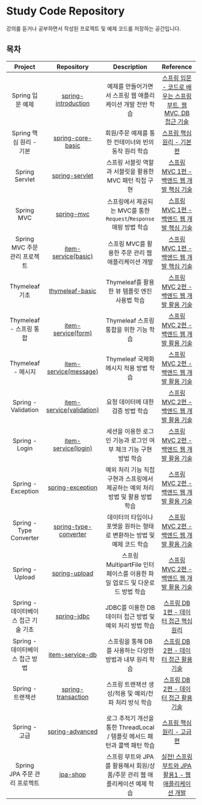 # Study Code Repository

강의를 듣거나 공부하면서 작성된 프로젝트 및 예제 코드를 저장하는 공간입니다.

## 목차

|         Project          |                                      Repository                                       |                   Description                    |                                        Reference                                         |
|:------------------------:|:-------------------------------------------------------------------------------------:|:------------------------------------------------:|:----------------------------------------------------------------------------------------:|
|       Spring 입문 예제       |   [spring-introduction](https://hyoguoo@github.com/hyoguoo/spring-introduction.git)   |         예제를 만들어가면서 스프링 웹 애플리케이션 개발 전반 학습         | [스프링 입문 - 코드로 배우는 스프링 부트, 웹 MVC, DB 접근 기술](https://www.inflearn.com/course/스프링-입문-스프링부트) |
|    Spring 핵심 원리 - 기본     |     [spring-core-basic](https://hyoguoo@github.com/hyoguoo/spring-core-basic.git)     |          회원/주문 예제를 통한 컨테이너와 빈의 동작 원리 학습          |             [스프링 핵심 원리 - 기본편](https://www.inflearn.com/course/스프링-핵심-원리-기본편)             |
|      Spring Servlet      |        [spring-servlet](https://hyoguoo@github.com/hyoguoo/spring-servlet.git)        |        스프링 서블릿 역할과 서블릿을 활용한 MVC 패턴 직접 구현         |         [스프링 MVC 1편 - 백엔드 웹 개발 핵심 기술](https://www.inflearn.com/course/스프링-mvc-1)         |
|        Spring MVC        |            [spring-mvc](https://hyoguoo@github.com/hyoguoo/spring-mvc.git)            | 스프링에서 제공되는 MVC를 통한 `Request`/`Response` 매핑 방법 학습 |         [스프링 MVC 1편 - 백엔드 웹 개발 핵심 기술](https://www.inflearn.com/course/스프링-mvc-1)         |
|  Spring MVC 주문 관리 프로젝트   |       [item-service(basic)](https://github.com/hyoguoo/item-service/tree/basic)       |          스프링 MVC를 활용한 주문 관리 웹 애플리케이션 개발          |         [스프링 MVC 1편 - 백엔드 웹 개발 핵심 기술](https://www.inflearn.com/course/스프링-mvc-1)         |
|       Thymeleaf 기초       |       [thymeleaf-basic](https://hyoguoo@github.com/hyoguoo/thymeleaf-basic.git)       |          Thymeleaf를 활용한 뷰 템플릿 엔진 사용법 학습          |         [스프링 MVC 2편 - 백엔드 웹 개발 활용 기술](https://www.inflearn.com/course/스프링-mvc-2)         |
|    Thymeleaf - 스프링 통합    |        [item-service(form)](https://github.com/hyoguoo/item-service/tree/form)        |            Thymeleaf 스프링 통합을 위한 기능 학습            |         [스프링 MVC 2편 - 백엔드 웹 개발 활용 기술](https://www.inflearn.com/course/스프링-mvc-2)         |
|     Thymeleaf - 메시지      |     [item-service(message)](https://github.com/hyoguoo/item-service/tree/message)     |            Thymeleaf 국제화 메시지 적용 방법 학습            |         [스프링 MVC 2편 - 백엔드 웹 개발 활용 기술](https://www.inflearn.com/course/스프링-mvc-2)         |
|   Spring - Validation    |  [item-service(validation)](https://github.com/hyoguoo/item-service/tree/validation)  |               요청 데이터에 대한 검증 방법 학습                |         [스프링 MVC 2편 - 백엔드 웹 개발 활용 기술](https://www.inflearn.com/course/스프링-mvc-2)         |
|      Spring - Login      |       [item-service(login)](https://github.com/hyoguoo/item-service/tree/login)       |      세션을 이용한 로그인 기능과 로그인 여부 체크 기능 구현 방법 학습       |         [스프링 MVC 2편 - 백엔드 웹 개발 활용 기술](https://www.inflearn.com/course/스프링-mvc-2)         |
|    Spring - Exception    |      [spring-exception](https://hyoguoo@github.com/hyoguoo/spring-exception.git)      |  예외 처리 기능 직접 구현과 스프링에서 제공하는 예외 처리 방법 및 활용 방법 학습  |         [스프링 MVC 2편 - 백엔드 웹 개발 활용 기술](https://www.inflearn.com/course/스프링-mvc-2)         |
| Spring - Type Converter  | [spring-type-converter](https://hyoguoo@github.com/hyoguoo/spring-type-converter.git) |     데이터의 타입이나 포멧을 원하는 형태로 변환하는 방법 및 예제 코드 학습     |         [스프링 MVC 2편 - 백엔드 웹 개발 활용 기술](https://www.inflearn.com/course/스프링-mvc-2)         |
|     Spring - Upload      |         [spring-upload](https://hyoguoo@github.com/hyoguoo/spring-upload.git)         | 스프링 MultipartFile 인터페이스를 이용한 파일 업로드 및 다운로드 방법 학습 |         [스프링 MVC 2편 - 백엔드 웹 개발 활용 기술](https://www.inflearn.com/course/스프링-mvc-2)         |
| Spring - 데이터베이스 접근 기술 기초 |           [spring-jdbc](https://hyoguoo@github.com/hyoguoo/spring-jdbc.git)           |       JDBC를 이용한 DB 데이터 접근 방법 및 예외 처리 방법 학습       |           [스프링 DB 1편 - 데이터 접근 핵심 원리](https://www.inflearn.com/course/스프링-db-1)           |
|  Spring - 데이터베이스 접근 방법   |       [item-service-db](https://hyoguoo@github.com/hyoguoo/item-service-db.git)       |        스프링을 통해 DB를 사용하는 다양한 방법과 내부 원리 학습         |           [스프링 DB 2편 - 데이터 접근 활용 기술](https://www.inflearn.com/course/스프링-db-2)           |
|      Spring - 트랜잭션       |    [spring-transaction](https://hyoguoo@github.com/hyoguoo/spring-transaction.git)    |         스프링 트랜잭션 생성/적용 및 예외/전파 처리 방식 학습          |           [스프링 DB 2편 - 데이터 접근 활용 기술](https://www.inflearn.com/course/스프링-db-2)           |
|       Spring - 고급        |     [spring-advanced](https://hyoguoo@github.com/hyoguoo/spring-transaction.git)      | 로그 추적기 개선을 통한 ThreadLocal / 템플릿 메서드 패턴과 콜백 패턴 학습 |             [스프링 핵심 원리 - 고급편](https://www.inflearn.com/course/스프링-핵심-원리-고급편)             |
|  Spring JPA 주문 관리 프로젝트   |             [jpa-shop]( https://hyoguoo@github.com/hyoguoo/jpa-shop.git)              |   스프링 부트와 JPA를 활용해서 회원/상품/주문 관리 웹 애플리케이션 예제 학습   |   [실전! 스프링 부트와 JPA 활용1 - 웹 애플리케이션 개발](https://www.inflearn.com/course/스프링부트-JPA-활용-1)    |
